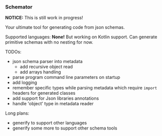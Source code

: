 ### Schemator

**NOTICE:** This is still work in progress!

Your ultimate tool for generating code from json schemas. 

Supported languages: **None!** But working on Kotlin support. Can generate primitive schemas with no nesting for now. 


TODOs:

- json schema parser into metadata
    - add recursive object read
    - add arrays handling
- parse program command line parameters on startup
- add logging 
- remember specific types while parsing metadata which require `import` headers for generated classes
- add support for Json libraries annotations
- handle 'object' type in metadata reader

Long plans: 
- generify to support other languages
- generify some more to support other schema tools 
